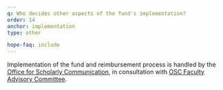 ```yaml
---
q: Who decides other aspects of the fund's implementation?
order: 14
anchor: implementation
type: other

hope-faq: include
---
```

Implementation of the fund and reimbursement process is handled by the [Office for Scholarly Communication](/), in consultation with [OSC Faculty Advisory Committee](/about/committee/).
